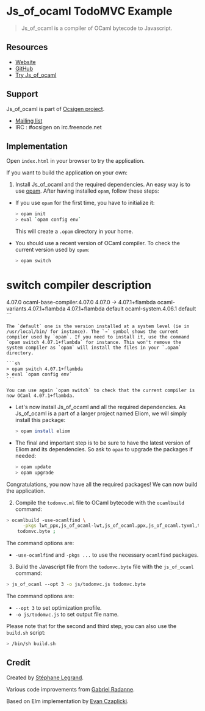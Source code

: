 # Js_of_ocaml TodoMVC Example

> Js_of_ocaml is a compiler of OCaml bytecode to Javascript.

## Resources

- [Website](http://ocsigen.org/js_of_ocaml/)
- [GitHub](https://github.com/ocsigen/js_of_ocaml)
- [Try Js_of_ocaml](http://try.ocamlpro.com/js_of_ocaml/)

## Support

Js_of_ocaml is part of [Ocsigen project](http://ocsigen.org/).

- [Mailing list](https://sympa.inria.fr/sympa/subscribe/ocsigen)
- IRC : #ocsigen on irc.freenode.net


## Implementation

Open `index.html` in your browser to try the application.

If you want to build the application on your own:

1. Install Js_of_ocaml and the required dependencies. An easy way is to use [opam](https://opam.ocaml.org/). After having installed `opam`, follow these steps:

  - If you use `opam` for the first time, you have to initialize it:

    ```sh
    > opam init
    > eval `opam config env`
    ```

    This will create a `.opam` directory in your home.

  - You should use a recent version of OCaml compiler. To check the current version used by `opam`:

    ```sh
    > opam switch
#  switch          compiler                       description
   4.07.0          ocaml-base-compiler.4.07.0     4.07.0
→  4.07.1+flambda  ocaml-variants.4.07.1+flambda  4.07.1+flambda
   default         ocaml-system.4.06.1            default
    ```

    The `default` one is the version installed at a system level (ie in /usr/local/bin/ for instance). The `→` symbol shows the current compiler used by `opam`. If you need to install it, use the command `opam switch 4.07.1+flambda` for instance. This won't remove the system compiler as `opam` will install the files in your `.opam` directory.

    ```sh
    > opam switch 4.07.1+flambda
    > eval `opam config env`
    ```

    You can use again `opam switch` to check that the current compiler is now OCaml 4.07.1+flambda.

  - Let's now install Js_of_ocaml and all the required dependencies. As Js_of_ocaml is a part of a larger project named Eliom, we will simply install this package:

    ```sh
    > opam install eliom
    ```

  - The final and important step is to be sure to have the latest version of Eliom and its dependencies. So ask to `opam` to upgrade the packages if needed:

    ```sh
    > opam update
    > opam upgrade
    ```

  Congratulations, you now have all the required packages! We can now build the application.

2. Compile the `todomvc.ml` file to OCaml bytecode with the `ocamlbuild` command:

  ```sh
  > ocamlbuild -use-ocamlfind \
	    -pkgs lwt_ppx,js_of_ocaml-lwt,js_of_ocaml.ppx,js_of_ocaml.tyxml,tyxml,ppx_deriving,js_of_ocaml-ppx.deriving,js_of_ocaml.deriving,react,reactiveData \
      todomvc.byte ;
  ```

  The command options are:
  - `-use-ocamlfind` and `-pkgs ...` to use the necessary `ocamlfind` packages.

3. Build the Javascript file from the `todomvc.byte` file with the `js_of_ocaml` command:

  ```sh
  > js_of_ocaml --opt 3 -o js/todomvc.js todomvc.byte
  ```

  The command options are:
  - `--opt 3` to set optimization profile.
  - `-o js/todomvc.js` to set output file name.

Please note that for the second and third step, you can also use the `build.sh` script:

```sh
> /bin/sh build.sh
```

## Credit

Created by [Stéphane Legrand](https://github.com/slegrand45).

Various code improvements from [Gabriel Radanne](https://github.com/Drup).

Based on Elm implementation by [Evan Czaplicki](https://github.com/evancz).
